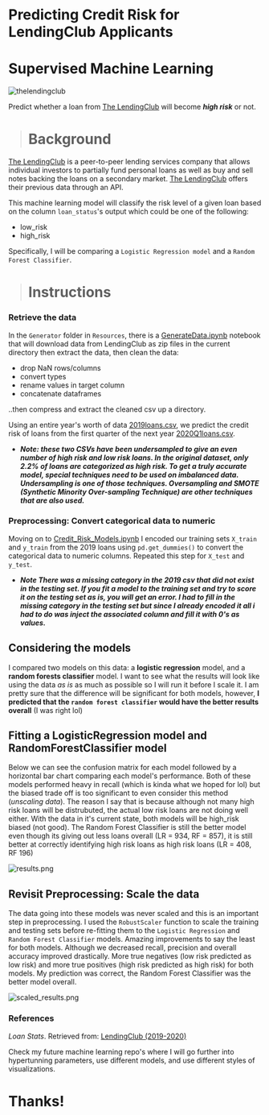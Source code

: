 # Predicting Credit Risk for LendingClub Applicants
# Supervised Machine Learning

![thelendingclub](Images/thelendingclub.png)

Predict whether a loan from [The LendingClub](https://resources.lendingclub.com/) will become **_high risk_** or not. 

># Background

[The LendingClub](https://resources.lendingclub.com/) is a peer-to-peer lending services company that allows individual investors to partially fund personal loans as well as buy and sell notes backing the loans on a secondary market. [The LendingClub](https://resources.lendingclub.com/) offers their previous data through an API.

This machine learning model will classify the risk level of a given loan based on the column `loan_status`'s output which could be one of the following:
* low_risk
* high_risk

Specifically, I will be comparing a `Logistic Regression model` and a `Random Forest Classifier`.

># Instructions

### Retrieve the data

In the `Generator` folder in `Resources`, there is a [GenerateData.ipynb](/Resources/Generator/GenerateData.ipynb) notebook that will download data from LendingClub as zip files in the current directory then extract the data, then clean the data: 
* drop NaN rows/columns
* convert types
* rename values in target column
* concatenate dataframes

..then compress and extract the cleaned csv up a directory. 

Using an entire year's worth of data [2019loans.csv](/Resources/2019loans.csv), we predict the credit risk of loans from the first quarter of the next year [2020Q1loans.csv](/Resources/2020Q1loans.csv).

- **_Note: these two CSVs have been undersampled to give an even number of high risk and low risk loans. In the original dataset, only 2.2% of loans are categorized as high risk. To get a truly accurate model, special techniques need to be used on imbalanced data. Undersampling is one of those techniques. Oversampling and SMOTE (Synthetic Minority Over-sampling Technique) are other techniques that are also used._**

### Preprocessing: Convert categorical data to numeric

Moving on to [Credit_Risk_Models.ipynb](Credit_Risk_Models.ipynb) I encoded our training sets `X_train` and `y_train` from the 2019 loans using `pd.get_dummies()` to convert the categorical data to numeric columns. Repeated this step for `X_test` and `y_test`.

- **_Note There was a missing category in the 2019 csv that did not exist in the testing set. If you fit a model to the training set and try to score it on the testing set as is, you will get an error. I had to fill in the missing category in the testing set but since I already encoded it all i had to do was inject the associated column and fill it with 0's as values._**

## Considering the models

I compared two models on this data: a **logistic regression** model, and a **random forests classifier** model. 
I want to see what the results will look like using the data _as is_ as much as possible so I will run it before I scale it.
I am pretty sure that the difference will be significant for both models, however, **I predicted that the `random forest classifier` would have the better results overall** (I was right lol)

## Fitting a LogisticRegression model and RandomForestClassifier model
Below we can see the confusion matrix for each model followed by a horizontal bar chart comparing each model's performance.
Both of these models performed heavy in recall (which is kinda what we hoped for lol) but the biased trade off is too significant to even consider this method (_unscaling data_). The reason I say that is because although not many high risk loans will be distrubuted, the actual low risk loans are not doing well either. With the data in it's current state, both models will be high_risk biased (not good). The Random Forest Classifier is still the better model even though its giving out less loans overall (LR = 934, RF = 857), it is still better at correctly identifying high risk loans as high risk loans (LR = 408, RF 196)

![results.png](Images/results.png)

## Revisit Preprocessing: Scale the data

The data going into these models was never scaled and this is an important step in preprocessing. I used the `RobustScaler` function to scale the training and testing sets before re-fitting them to the `Logistic Regression` and `Random Forest Classifier` models.
Amazing improvements to say the least for both models. Although we decreased recall, precision and overall accuracy improved drastically.
More true negatives (low risk predicted as low risk) and more true positives (high risk predicted as high risk) for both models.
My prediction was correct, the Random Forest Classifier was the better model overall.

![scaled_results.png](Images/scaled_results.png)

### References

_Loan Stats_. Retrieved from: [LendingClub (2019-2020)](https://resources.lendingclub.com/)

Check my future machine learning repo's where I will go further into hypertunning parameters, use different models, and use different styles of visualizations.
# Thanks!

